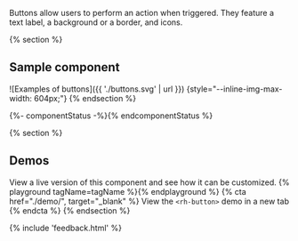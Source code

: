 Buttons allow users to perform an action when triggered. They feature a text 
label, a background or a border, and icons.

{% section  %}
  ## Sample component
  ![Examples of buttons]({{ './buttons.svg' | url }}) {style="--inline-img-max-width: 604px;"}
{% endsection %}

{%- componentStatus -%}{% endcomponentStatus %}

{% section %}
  ## Demos
  View a live version of this component and see how it can be customized.
  {% playground tagName=tagName %}{% endplayground %}
  {% cta href="./demo/", target="_blank" %}
    View the `<rh-button>` demo in a new tab
  {% endcta %}
{% endsection %}

{% include 'feedback.html' %}

